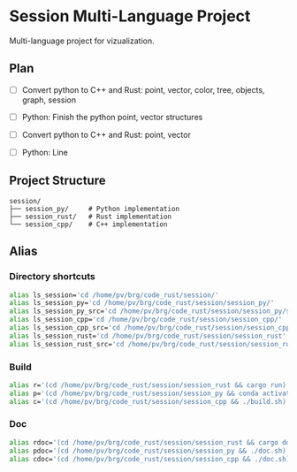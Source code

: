 # Session Multi-Language Project

Multi-language project for vizualization.

## Plan

- [ ] Convert python to C++ and Rust: point, vector, color, tree, objects, graph, session
- [ ] Python: Finish the python point, vector structures
- [ ] Convert python to C++ and Rust: point, vector
- [ ] Python: Line


## Project Structure

```
session/
├── session_py/     # Python implementation
├── session_rust/   # Rust implementation  
└── session_cpp/    # C++ implementation
```

## Alias

### Directory shortcuts

```bash
alias ls_session='cd /home/pv/brg/code_rust/session/'
alias ls_session_py='cd /home/pv/brg/code_rust/session/session_py/'
alias ls_session_py_src='cd /home/pv/brg/code_rust/session/session_py/src/session_py/'
alias ls_session_cpp='cd /home/pv/brg/code_rust/session/session_cpp/'
alias ls_session_cpp_src='cd /home/pv/brg/code_rust/session/session_cpp/src/'
alias ls_session_rust='cd /home/pv/brg/code_rust/session/session_rust'
alias ls_session_rust_src='cd /home/pv/brg/code_rust/session/session_rust/src/'
```

### Build

```bash
alias r='(cd /home/pv/brg/code_rust/session/session_rust && cargo run)'
alias p='(cd /home/pv/brg/code_rust/session/session_py && conda activate session && python main.py)'
alias c='(cd /home/pv/brg/code_rust/session/session_cpp && ./build.sh)'
```

### Doc

```bash
alias rdoc='(cd /home/pv/brg/code_rust/session/session_rust && cargo doc)'
alias pdoc='(cd /home/pv/brg/code_rust/session/session_py && ./doc.sh)'
alias cdoc='(cd /home/pv/brg/code_rust/session/session_cpp && ./doc.sh)'
```

